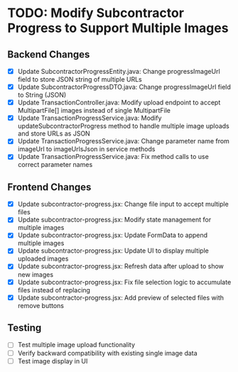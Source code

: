 # TODO: Modify Subcontractor Progress to Support Multiple Images

## Backend Changes
- [x] Update SubcontractorProgressEntity.java: Change progressImageUrl field to store JSON string of multiple URLs
- [x] Update SubcontractorProgressDTO.java: Change progressImageUrl field to String (JSON)
- [x] Update TransactionController.java: Modify upload endpoint to accept MultipartFile[] images instead of single MultipartFile
- [x] Update TransactionProgressService.java: Modify updateSubcontractorProgress method to handle multiple image uploads and store URLs as JSON
- [x] Update TransactionProgressService.java: Change parameter name from imageUrl to imageUrlsJson in service methods
- [x] Update TransactionProgressService.java: Fix method calls to use correct parameter names

## Frontend Changes
- [x] Update subcontractor-progress.jsx: Change file input to accept multiple files
- [x] Update subcontractor-progress.jsx: Modify state management for multiple images
- [x] Update subcontractor-progress.jsx: Update FormData to append multiple images
- [x] Update subcontractor-progress.jsx: Update UI to display multiple uploaded images
- [x] Update subcontractor-progress.jsx: Refresh data after upload to show new images
- [x] Update subcontractor-progress.jsx: Fix file selection logic to accumulate files instead of replacing
- [x] Update subcontractor-progress.jsx: Add preview of selected files with remove buttons

## Testing
- [ ] Test multiple image upload functionality
- [ ] Verify backward compatibility with existing single image data
- [ ] Test image display in UI
